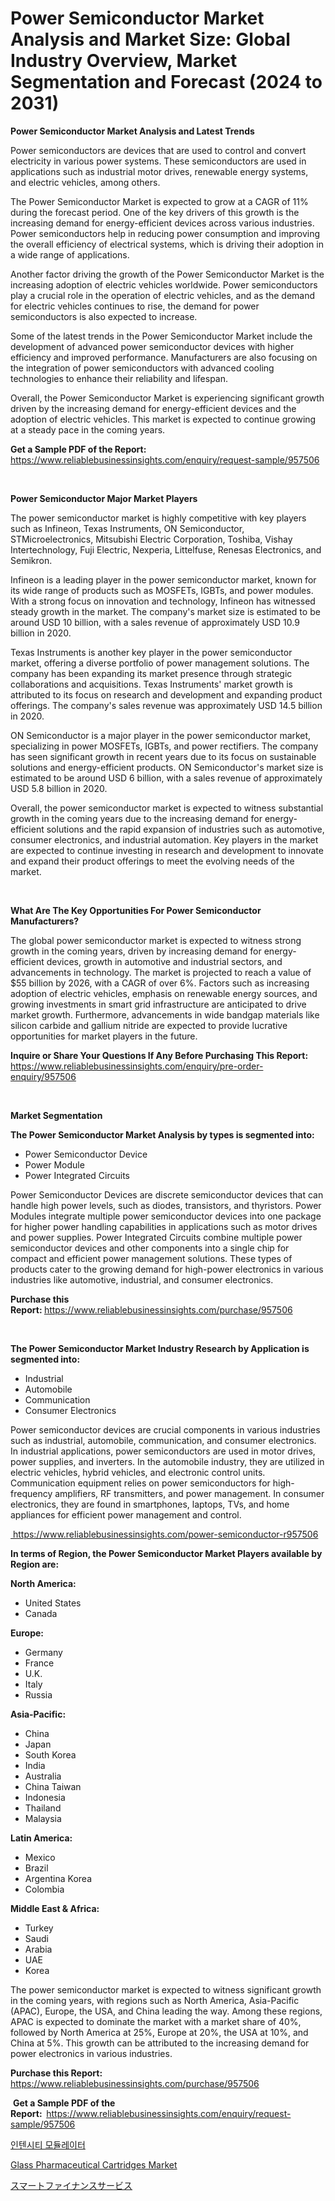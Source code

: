 <p><h1>Power Semiconductor Market Analysis and Market Size: Global Industry Overview, Market Segmentation and Forecast (2024 to 2031)</h1></p><p><strong>Power Semiconductor Market Analysis and Latest Trends</strong></p>
<p><p>Power semiconductors are devices that are used to control and convert electricity in various power systems. These semiconductors are used in applications such as industrial motor drives, renewable energy systems, and electric vehicles, among others.</p><p>The Power Semiconductor Market is expected to grow at a CAGR of 11% during the forecast period. One of the key drivers of this growth is the increasing demand for energy-efficient devices across various industries. Power semiconductors help in reducing power consumption and improving the overall efficiency of electrical systems, which is driving their adoption in a wide range of applications.</p><p>Another factor driving the growth of the Power Semiconductor Market is the increasing adoption of electric vehicles worldwide. Power semiconductors play a crucial role in the operation of electric vehicles, and as the demand for electric vehicles continues to rise, the demand for power semiconductors is also expected to increase.</p><p>Some of the latest trends in the Power Semiconductor Market include the development of advanced power semiconductor devices with higher efficiency and improved performance. Manufacturers are also focusing on the integration of power semiconductors with advanced cooling technologies to enhance their reliability and lifespan.</p><p>Overall, the Power Semiconductor Market is experiencing significant growth driven by the increasing demand for energy-efficient devices and the adoption of electric vehicles. This market is expected to continue growing at a steady pace in the coming years.</p></p>
<p><strong>Get a Sample PDF of the Report:&nbsp;</strong> <a href="https://www.reliablebusinessinsights.com/enquiry/request-sample/957506">https://www.reliablebusinessinsights.com/enquiry/request-sample/957506</a></p>
<p>&nbsp;</p>
<p><strong>Power Semiconductor Major Market Players</strong></p>
<p><p>The power semiconductor market is highly competitive with key players such as Infineon, Texas Instruments, ON Semiconductor, STMicroelectronics, Mitsubishi Electric Corporation, Toshiba, Vishay Intertechnology, Fuji Electric, Nexperia, Littelfuse, Renesas Electronics, and Semikron. </p><p>Infineon is a leading player in the power semiconductor market, known for its wide range of products such as MOSFETs, IGBTs, and power modules. With a strong focus on innovation and technology, Infineon has witnessed steady growth in the market. The company's market size is estimated to be around USD 10 billion, with a sales revenue of approximately USD 10.9 billion in 2020.</p><p>Texas Instruments is another key player in the power semiconductor market, offering a diverse portfolio of power management solutions. The company has been expanding its market presence through strategic collaborations and acquisitions. Texas Instruments' market growth is attributed to its focus on research and development and expanding product offerings. The company's sales revenue was approximately USD 14.5 billion in 2020.</p><p>ON Semiconductor is a major player in the power semiconductor market, specializing in power MOSFETs, IGBTs, and power rectifiers. The company has seen significant growth in recent years due to its focus on sustainable solutions and energy-efficient products. ON Semiconductor's market size is estimated to be around USD 6 billion, with a sales revenue of approximately USD 5.8 billion in 2020.</p><p>Overall, the power semiconductor market is expected to witness substantial growth in the coming years due to the increasing demand for energy-efficient solutions and the rapid expansion of industries such as automotive, consumer electronics, and industrial automation. Key players in the market are expected to continue investing in research and development to innovate and expand their product offerings to meet the evolving needs of the market.</p></p>
<p>&nbsp;</p>
<p><strong>What Are The Key Opportunities For Power Semiconductor Manufacturers?</strong></p>
<p><p>The global power semiconductor market is expected to witness strong growth in the coming years, driven by increasing demand for energy-efficient devices, growth in automotive and industrial sectors, and advancements in technology. The market is projected to reach a value of $55 billion by 2026, with a CAGR of over 6%. Factors such as increasing adoption of electric vehicles, emphasis on renewable energy sources, and growing investments in smart grid infrastructure are anticipated to drive market growth. Furthermore, advancements in wide bandgap materials like silicon carbide and gallium nitride are expected to provide lucrative opportunities for market players in the future.</p></p>
<p><strong>Inquire or Share Your Questions If Any Before Purchasing This Report:</strong> <a href="https://www.reliablebusinessinsights.com/enquiry/pre-order-enquiry/957506">https://www.reliablebusinessinsights.com/enquiry/pre-order-enquiry/957506</a></p>
<p>&nbsp;</p>
<p><strong>Market Segmentation</strong></p>
<p><strong>The Power Semiconductor Market Analysis by types is segmented into:</strong></p>
<p><ul><li>Power Semiconductor Device</li><li>Power Module</li><li>Power Integrated Circuits</li></ul></p>
<p><p>Power Semiconductor Devices are discrete semiconductor devices that can handle high power levels, such as diodes, transistors, and thyristors. Power Modules integrate multiple power semiconductor devices into one package for higher power handling capabilities in applications such as motor drives and power supplies. Power Integrated Circuits combine multiple power semiconductor devices and other components into a single chip for compact and efficient power management solutions. These types of products cater to the growing demand for high-power electronics in various industries like automotive, industrial, and consumer electronics.</p></p>
<p><strong>Purchase this Report:&nbsp;</strong><a href="https://www.reliablebusinessinsights.com/purchase/957506">https://www.reliablebusinessinsights.com/purchase/957506</a></p>
<p>&nbsp;</p>
<p><strong>The Power Semiconductor Market Industry Research by Application is segmented into:</strong></p>
<p><ul><li>Industrial</li><li>Automobile</li><li>Communication</li><li>Consumer Electronics</li></ul></p>
<p><p>Power semiconductor devices are crucial components in various industries such as industrial, automobile, communication, and consumer electronics. In industrial applications, power semiconductors are used in motor drives, power supplies, and inverters. In the automobile industry, they are utilized in electric vehicles, hybrid vehicles, and electronic control units. Communication equipment relies on power semiconductors for high-frequency amplifiers, RF transmitters, and power management. In consumer electronics, they are found in smartphones, laptops, TVs, and home appliances for efficient power management and control.</p></p>
<p><a href="https://www.reliablebusinessinsights.com/power-semiconductor-r957506">&nbsp;https://www.reliablebusinessinsights.com/power-semiconductor-r957506</a></p>
<p><strong>In terms of Region, the Power Semiconductor Market Players available by Region are:</strong></p>
<p>
    <p> <strong> North America: </strong>
        <ul>
            <li>United States</li>
            <li>Canada</li>
        </ul>
        </p> 
    <p> <strong> Europe: </strong>
        <ul>
            <li>Germany</li>
            <li>France</li>
            <li>U.K.</li>
            <li>Italy</li>
            <li>Russia</li>
        </ul>
        </p> 
    <p> <strong> Asia-Pacific: </strong>
        <ul>
            <li>China</li>
            <li>Japan</li>
            <li>South Korea</li>
            <li>India</li>
            <li>Australia</li>
            <li>China Taiwan</li>
            <li>Indonesia</li>
            <li>Thailand</li>
            <li>Malaysia</li>
        </ul>
        </p> 
    <p> <strong> Latin America: </strong>
        <ul>
            <li>Mexico</li>
            <li>Brazil</li>
            <li>Argentina Korea</li>
            <li>Colombia</li>
        </ul>
        </p> 
    <p> <strong> Middle East & Africa: </strong>
        <ul>
            <li>Turkey</li>
            <li>Saudi</li>
            <li>Arabia</li>
            <li>UAE</li>
            <li>Korea</li>
        </ul>
    </p>
    </p>
<p><p>The power semiconductor market is expected to witness significant growth in the coming years, with regions such as North America, Asia-Pacific (APAC), Europe, the USA, and China leading the way. Among these regions, APAC is expected to dominate the market with a market share of 40%, followed by North America at 25%, Europe at 20%, the USA at 10%, and China at 5%. This growth can be attributed to the increasing demand for power electronics in various industries.</p></p>
<p><strong>Purchase this Report: </strong><a href="https://www.reliablebusinessinsights.com/purchase/957506">https://www.reliablebusinessinsights.com/purchase/957506</a></p>
<p>&nbsp;<strong>Get a Sample PDF of the Report:&nbsp;&nbsp;</strong><a href="https://www.reliablebusinessinsights.com/enquiry/request-sample/957506">https://www.reliablebusinessinsights.com/enquiry/request-sample/957506</a></p>
<p><strong></strong></p>
<p><p><a href="https://github.com/hzumrdvas204296/Market-Research-Report-List-3/blob/main/414735841148.md">인텐시티 모듈레이터</a></p><p><a href="https://issuu.com/reportprime-2/docs/glass-pharmaceutical-cartridges-market-size-2030.p">Glass Pharmaceutical Cartridges Market</a></p><p><a href="https://github.com/avbqbctihcbe2/Market-Research-Report-List-3/blob/main/786340831548.md">スマートファイナンスサービス</a></p></p>